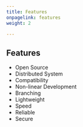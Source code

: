 ```yaml
---
title: Features
onpagelink: features
weight: 2

---
```


Features
--------

- Open Source
- Distributed System
- Compatibility
- Non-linear Development
- Branching
- Lightweight
- Speed
- Reliable
- Secure
 